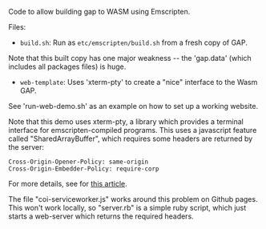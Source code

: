 Code to allow building gap to WASM using Emscripten.

Files:

- `build.sh`: Run as `etc/emscripten/build.sh` from a fresh copy of GAP.

Note that this built copy has one major weakness -- the 'gap.data' (which includes all packages files) is huge.


- `web-template`: Uses 'xterm-pty' to create a "nice" interface to the Wasm GAP.

See 'run-web-demo.sh' as an example on how to set up a working website.

Note that this demo uses xterm-pty, a library which provides a terminal interface
for emscripten-compiled programs. This uses a javascript feature called 
"SharedArrayBuffer", which requires some headers are returned by the server:

```
Cross-Origin-Opener-Policy: same-origin
Cross-Origin-Embedder-Policy: require-corp
```

For more details, see for [this article](https://developer.mozilla.org/en-US/docs/Web/JavaScript/Reference/Global_Objects/SharedArrayBuffer).

The file "coi-serviceworker.js" works around this problem on Github pages. This won't
work locally, so "server.rb" is a simple ruby script, which just starts a web-server
which returns the required headers.
